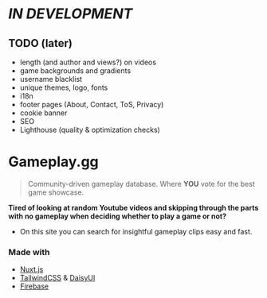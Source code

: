 # *IN DEVELOPMENT*

## TODO (later)
- length (and author and views?) on videos
- game backgrounds and gradients
- username blacklist
- unique themes, logo, fonts
- i18n
- footer pages (About, Contact, ToS, Privacy)
- cookie banner
- SEO
- Lighthouse (quality & optimization checks)

# Gameplay.gg

> Community-driven gameplay database. Where **YOU** vote for the best game showcase.


**Tired of looking at random Youtube videos and skipping through the parts with no gameplay when deciding whether to play a game or not?** 
- On this site you can search for insightful gameplay clips easy and fast.

### Made with
- [Nuxt.js](https://nuxt.com/)
- [TailwindCSS](https://tailwindcss.com/) & [DaisyUI](https://daisyui.com/)
- [Firebase](https://firebase.google.com/)